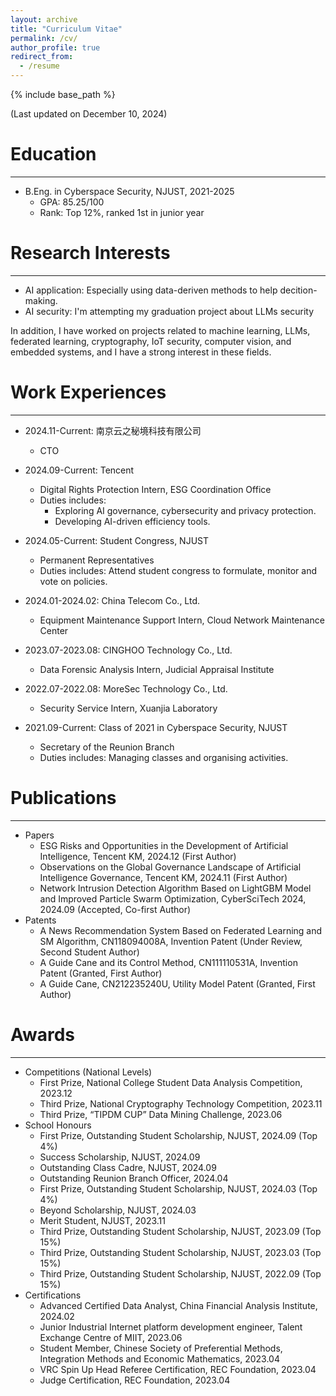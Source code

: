 ```yaml
---
layout: archive
title: "Curriculum Vitae"
permalink: /cv/
author_profile: true
redirect_from:
  - /resume
---
```


{% include base_path %}

(Last updated on December 10, 2024)

Education
======
---
* B.Eng. in Cyberspace Security, NJUST, 2021-2025
  * GPA: 85.25/100
  * Rank: Top 12%, ranked 1st in junior year

Research Interests
======
---
* AI application: Especially using data-deriven methods to help decition-making.
* AI security: I'm attempting my graduation project about LLMs security

In addition, I have worked on projects related to machine learning, LLMs, federated learning, cryptography, IoT security, computer vision, and embedded systems, and I have a strong interest in these fields.

Work Experiences
======
---
* 2024.11-Current: 南京云之秘境科技有限公司
  * CTO

* 2024.09-Current: Tencent
  * Digital Rights Protection Intern, ESG Coordination Office
  * Duties includes:
      * Exploring AI governance, cybersecurity and privacy protection.
      * Developing AI-driven efficiency tools.

* 2024.05-Current: Student Congress, NJUST
  * Permanent Representatives
  * Duties includes: Attend student congress to formulate, monitor and vote on policies.

* 2024.01-2024.02: China Telecom Co., Ltd.
  * Equipment Maintenance Support Intern, Cloud Network Maintenance Center

* 2023.07-2023.08: CINGHOO Technology Co., Ltd.
  * Data Forensic Analysis Intern, Judicial Appraisal Institute

* 2022.07-2022.08: MoreSec Technology Co., Ltd.
  * Security Service Intern, Xuanjia Laboratory

* 2021.09-Current: Class of 2021 in Cyberspace Security, NJUST
  * Secretary of the Reunion Branch
  * Duties includes: Managing classes and organising activities.

Publications
======
---
* Papers
  * ESG Risks and Opportunities in the Development of Artificial Intelligence, Tencent KM, 2024.12 (First Author)
  * Observations on the Global Governance Landscape of Artificial Intelligence Governance, Tencent KM, 2024.11 (First Author)
  * Network Intrusion Detection Algorithm Based on LightGBM Model and Improved Particle Swarm Optimization, CyberSciTech 2024, 2024.09 (Accepted, Co-first Author)
* Patents
  * A News Recommendation System Based on Federated Learning and SM Algorithm, CN118094008A, Invention Patent (Under Review, Second Student Author)
  * A Guide Cane and its Control Method, CN111110531A, Invention Patent (Granted, First Author)
  * A Guide Cane, CN212235240U, Utility Model Patent (Granted, First Author)

Awards
======
---
* Competitions (National Levels)
  * First Prize, National College Student Data Analysis Competition, 2023.12
  * Third Prize, National Cryptography Technology Competition, 2023.11
  * Third Prize, “TIPDM CUP” Data Mining Challenge, 2023.06
* School Honours
  * First Prize, Outstanding Student Scholarship, NJUST, 2024.09 (Top 4%)
  * Success Scholarship, NJUST, 2024.09
  * Outstanding Class Cadre, NJUST, 2024.09
  * Outstanding Reunion Branch Officer, 2024.04
  * First Prize, Outstanding Student Scholarship, NJUST, 2024.03 (Top 4%)
  * Beyond Scholarship, NJUST, 2024.03
  * Merit Student, NJUST, 2023.11
  * Third Prize, Outstanding Student Scholarship, NJUST, 2023.09 (Top 15%)
  * Third Prize, Outstanding Student Scholarship, NJUST, 2023.03 (Top 15%)
  * Third Prize, Outstanding Student Scholarship, NJUST, 2022.09 (Top 15%)
* Certifications
  * Advanced Certified Data Analyst, China Financial Analysis Institute, 2024.02
  * Junior Industrial Internet platform development engineer, Talent Exchange Centre of MIIT, 2023.06
  * Student Member, Chinese Society of Preferential Methods, Integration Methods and Economic Mathematics, 2023.04
  * VRC Spin Up Head Referee Certification, REC Foundation, 2023.04
  * Judge Certification, REC Foundation, 2023.04

